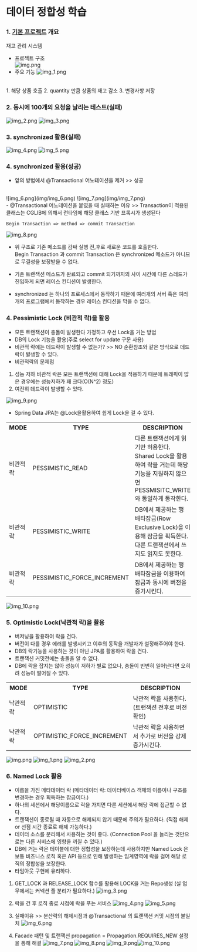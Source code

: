 # 데이터 정합성 학습

### 1. <a href="https://github.com/gongseunghwa/spring_concurrency_issue">기본 프로젝트</a> 개요
재고 관리 시스템
- 프로젝트 구조 <br>
![img.png](img/img.png)
- 주요 기능
![img_1.png](img/img_1.png)
<br>
1. 해당 상품 호출
2. quantity 만큼 상품의 재고 감소
3. 변경사항 저장

### 2. 동시에 100개의 요청을 날리는 테스트(실패)
![img_2.png](img/img_2.png)
![img_3.png](img/img_3.png)

### 3. synchronized 활용(실패)
![img_4.png](img/img_4.png)
![img_5.png](img/img_5.png)

### 4. synchronized 활용(성공)
- 앞의 방법에서 @Transactional 어노테이션을 제거 >> 성공
<br>
![img_6.png](img/img_6.png)
![img_7.png](img/img_7.png)
<br>
- @Transactional 어노테이션을 붙였을 때 실패하는 이유 >> 
Transaction이 적용된 클래스는 CGLIB에 의해서 런타임에 해당 클래스 기반 프록시가 생성된다

```text
Begin Transaction => method => commit Transaction
```
![img_8.png](img/img_8.png)
<br>
- 위 구조로 기존 메소드를 감싸 실행 전,후로 새로운 코드를 호출한다. <br>
Begin Transaction 과 commit Transaction 은 synchronized 메소드가 아니므로 무결성을 보장받을 수 없다.
- 기존 트랜잭션 메소드가 완료되고 commit 되기까지의 사이 시간에 다른 스레드가 진입하게 되면 레이스 컨디션이 발생한다.

- synchronized 는 하나의 프로세스에서 동작하기 때문에 여러개의 서버 혹은 여러개의 프로그램에서 동작하는 경우 레이스 컨디션을 막을 수 없다.

### 4. Pessimistic Lock (비관적 락)을 활용 
- 모든 트랜잭션이 충돌이 발생한다 가정하고 우선 Lock을 거는 방법
- DB의 Lock 기능을 활용(주로 select for update 구문 사용)
- 비관적 락에는 데드락이 발생할 수 없는가? >> NO
순환참조와 같은 방식으로 데드락이 발생할 수 있다.
- 비관적락의 문제점
1. 성능 저하
비관적 락은 모든 트랜잭션에 대해 Lock을 적용하기 때문에 트래픽이 많은 경우에는 성능저하가 꽤 크다(O(N^2) 정도)
2. 여전히 데드락이 발생할 수 있다.

![img_9.png](img/img_9.png)
- Spring Data JPA는 @Lock을활용하여 쉽게 Lock을 걸 수 있다.
<table>
<tr>
<th>MODE</th> <th>TYPE</th> <th>DESCRIPTION</th>
</tr>
<tr>
    <td>비관적 락</td>
    <td>PESSIMISTIC_READ</td>
    <td>다른 트랜잭션에게 읽기만 허용한다. <br> Shared Lock을 활용하여 락을 거는데 해당 기능을 지원하지 않으면 PESSMISITC_WRITE와 동일하게 동작한다.</td>
</tr>
<tr>
    <td>비관적 락</td>
    <td>PESSIMISTIC_WRITE</td>
    <td>DB에서 제공하는 행 배타잠금(Row Exclusive Lock)을 이용해 잠금을 획득한다. 다른 트랜잭션에서 쓰지도 읽지도 못한다.</td>
</tr>
<tr>
    <td>비관적 락</td>
    <td>PESSIMISTIC_FORCE_INCREMENT</td>
    <td>DB에서 제공하는 행 배타잠금을 이용하여 잠금과 동시에 버전을 증가시킨다.</td>
</tr>
</table>

![img_10.png](img/img_10.png)


### 5. Optimistic Lock(낙관적 락)을 활용 
- 버저닝을 활용하여 락을 건다.
- 버전이 다를 경우 에러를 발생시키고 이후의 동작을 개발자가 설정해주어야 한다.
- DB의 락기능을 사용하는 것이 아닌 JPA를 활용하여 락을 건다.
- 트랜잭션 커밋전에는 충돌을 알 수 없다.
- DB에 락을 잡지는 않아 성능이 저하가 별로 없으나, 충돌이 빈번히 일어난다면 오히려 성능이 떨어질 수 있다.
<table>
<tr>
<th>MODE</th> <th>TYPE</th> <th>DESCRIPTION</th>
</tr>
<tr>
    <td>낙관적 락</td>
    <td>OPTIMISTIC</td>
    <td>낙관적 락을 사용한다.(트랜잭션 전후로 버전확인)</td>
</tr>
<tr>
    <td>낙관적 락</td>
    <td>OPTIMISTIC_FORCE_INCREMENT</td>
    <td>낙관적 락을 사용하면서 추가로 버전을 강제 증가시킨다. </td>
</tr>
</table>

![img.png](img.png)
![img_1.png](img_1.png)
![img_2.png](img_2.png)

### 6. Named Lock 활용
- 이름을 가진 메타데이터 락 (메타데이터 락: 데이터베이스 객체의 이름이나 구조를 변경하는 경우 획득하는 잠금이다.)
- 하나의 세션에서 해당이름으로 락을 가지면 다른 세션에서 해당 락에 접근할 수 없다.
- 트랜잭션이 종료될 때 자동으로 해제되지 않기 때문에 주의가 필요하다. (직접 해제 or 선점 시간 종료로 해제 가능하다.)
- 데이터 소스를 분리해서 사용하는 것이 좋다. (Connection Pool 을 늘리는 것만으로는 다른 서비스에 영향을 끼칠 수 있다.)
- DB에 거는 락은 테이블에 대한 정합성을 보장하는데 사용하지만 Named Lock 은 보통 비즈니스 로직 혹은 API 등으로 인해 발생하는 임계영역에 락을 걸어 해당 로직의 정합성을 보장한다.
- 타임아웃 구현에 유리하다.

1. GET_LOCK 과 RELEASE_LOCK 함수를 활용해 LOCK을 거는 Repo생성 (실 업무에서는 커넥션 풀 분리가 필요하다.)
![img_3.png](img_3.png)
2. 락을 건 후 로직 종료 시점에 락을 푸는 서비스
![img_4.png](img_4.png)
![img_5.png](img_5.png)

3. 실패이유 >> 분산락의 해제시점과 @Transactional 의 트랜잭션 커밋 시점의 불일치
![img_6.png ](img_6.png)
4. Facade 패턴 및 트랜잭션 propagation = Propagation.REQUIRES_NEW 설정을 통해 해결
![img_7.png](img_7.png)
![img_8.png](img_8.png)
![img_9.png](img_9.png)![img_10.png](img_10.png)